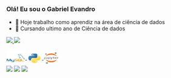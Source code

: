 ### Olá! Eu sou o Gabriel Evandro 

- 🔭 Hoje trabalho como aprendiz na área de ciência de dados 
- 🌱 Cursando ultimo ano de Ciência de dados 

 <div>
  <a href="https://github.com/GabrielEvandro">
  <img height="180em" src="https://github-readme-stats.vercel.app/api?username=GabrielEvandro&show_icons=true&theme=blue-green&include_all_commits=true&count_private=true"/>
  <img height="130em" src="https://github-readme-stats.vercel.app/api/top-langs/?username=GabrielEvandro&layout=compact&langs_count=7&theme=blue-green"/>
</div>
  <div style="display: inline_block"><br><img align="center" alt="gabriel-CSS" height="40" width="50" src="https://raw.githubusercontent.com/devicons/devicon/master/icons/mysql/mysql-original-wordmark.svg">
  <img align="center" alt="gabriel-Python" height="30" width="40" src="https://raw.githubusercontent.com/devicons/devicon/master/icons/python/python-original.svg">
  <img align="center" alt="gabriel-Csharp" height="30" width="40" src="https://raw.githubusercontent.com/devicons/devicon/master/icons/jupyter/jupyter-original-wordmark.svg">
</div>

  <div> 
  <a href="https://instagram.com/ga_evandro" target="_blank"><img src="https://img.shields.io/badge/-Instagram-%23E4405F?style=for-the-badge&logo=instagram&logoColor=white" target="_blank"></a>
  <a href = "mailto:gabrielevandroprado.gp@gmail.com"><img src="https://img.shields.io/badge/-Gmail-%23333?style=for-the-badge&logo=gmail&logoColor=white" target="_blank"></a>
  <a href="https://www.linkedin.com/in/gabriel-prado-a611a6132" target="_blank"><img src="https://img.shields.io/badge/-LinkedIn-%230077B5?style=for-the-badge&logo=linkedin&logoColor=white" target="_blank"></a> 
 
</div>

